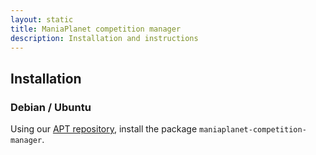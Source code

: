 ```yaml
---
layout: static
title: ManiaPlanet competition manager
description: Installation and instructions
---
```


## Installation

### Debian / Ubuntu 

Using our [APT repository](apt.html), install the package `maniaplanet-competition-manager`.